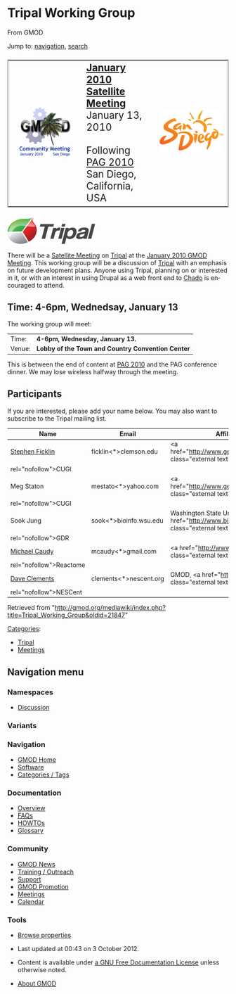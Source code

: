<div id="mw-page-base" class="noprint">

</div>

<div id="mw-head-base" class="noprint">

</div>

<div id="content" class="mw-body" role="main">

<span id="top"></span>

<div id="mw-js-message" style="display:none;">

</div>



# <span dir="auto">Tripal Working Group</span>

<div id="bodyContent">

<div id="siteSub">

From GMOD

</div>

<div id="contentSub">

</div>

<div id="jump-to-nav" class="mw-jump">

Jump to: [navigation](#mw-navigation), [search](#p-search)

</div>

<div id="mw-content-text" class="mw-content-ltr" lang="en" dir="ltr">

<table
style="font-size: 160%; vertical-align: middle; border: 2px solid #A6A6BC; line-height: 120%"
data-cellpadding="10">
<colgroup>
<col style="width: 33%" />
<col style="width: 33%" />
<col style="width: 33%" />
</colgroup>
<tbody>
<tr class="odd">
<td style="text-align: center;"><a href="January_2010_GMOD_Meeting"
title="January 2010 GMOD Meeting"><img
src="../mediawiki/images/thumb/3/39/Jan2010MtgLogo170.png/120px-Jan2010MtgLogo170.png"
srcset="../mediawiki/images/3/39/Jan2010MtgLogo170.png 1.5x, ../mediawiki/images/3/39/Jan2010MtgLogo170.png 2x"
width="120" height="114" alt="January 2010 GMOD Meeting" /></a></td>
<td data-valign="middle"><strong><a href="January_2010_GMOD_Meeting"
title="January 2010 GMOD Meeting">January 2010 Satellite
Meeting</a></strong><br />
January 13, 2010<br />
<br />
Following <a href="PAG_2010" title="PAG 2010">PAG 2010</a><br />
San Diego, California, USA</td>
<td data-valign="middle"><a href="http://www.sandiego.org/nav/Visitors"
rel="nofollow" title="San Diego Convention and Visitors Bureau"><img
src="../mediawiki/images/a/a6/SanDiegoConvention.gif" width="145"
height="97" alt="San Diego Convention and Visitors Bureau" /></a></td>
</tr>
</tbody>
</table>

  

<div class="floatleft">

[<img
src="../mediawiki/images/thumb/5/5c/TripalLogo.jpg/200px-TripalLogo.jpg"
srcset="../mediawiki/images/thumb/5/5c/TripalLogo.jpg/300px-TripalLogo.jpg 1.5x, ../mediawiki/images/5/5c/TripalLogo.jpg 2x"
width="200" height="60" alt="Tripal" />](Tripal.1 "Tripal")

</div>

There will be a [Satellite
Meeting](January_2010_GMOD_Meeting#Satellite_Meetings "January 2010 GMOD Meeting")
on [Tripal](Tripal.1 "Tripal") at the [January 2010 GMOD
Meeting](January_2010_GMOD_Meeting "January 2010 GMOD Meeting"). This
working group will be a discussion of [Tripal](Tripal.1 "Tripal") with
an emphasis on future development plans. Anyone using Tripal, planning
on or interested in it, or with an interest in using Drupal as a web
front end to <a href="Chado" class="mw-redirect" title="Chado">Chado</a>
is encouraged to attend.

## <span id="Time:_4-6pm.2C_Wednedsay.2C_January_13" class="mw-headline">Time: 4-6pm, Wednedsay, January 13</span>

The working group will meet:

|        |                                                     |
|--------|-----------------------------------------------------|
| Time:  | **4-6pm, Wednesday, January 13.**                   |
| Venue: | **Lobby of the Town and Country Convention Center** |

This is between the end of content at [PAG 2010](PAG_2010 "PAG 2010")
and the PAG conference dinner. We may lose wireless halfway through the
meeting.

## <span id="Participants" class="mw-headline">Participants</span>

If you are interested, please add your name below. You may also want to
subscribe to the Tripal mailing list.

| Name | Email | Affiliation | Comments |
|----|----|----|----|
| [Stephen Ficklin](User%3ASficklin "User%3ASficklin") | ficklin\<\*\>clemson.edu | <a href="http://www.genome.clemson.edu/" class="external text"
rel="nofollow">CUGI</a> |  |
| Meg Staton | mestato\<\*\>yahoo.com | <a href="http://www.genome.clemson.edu/" class="external text"
rel="nofollow">CUGI</a> |  |
| Sook Jung | sook\<\*\>bioinfo.wsu.edu | Washington State University, <a href="http://www.bioinfo.wsu.edu/gdr/" class="external text"
rel="nofollow">GDR</a> |  |
| [Michael Caudy](User%3AMcaudy "User%3AMcaudy") | mcaudy\<\*\>gmail.com | <a href="http://www.reactome.org" class="external text"
rel="nofollow">Reactome</a> |  |
| [Dave Clements](User%3AClements "User%3AClements") | clements\<\*\>nescent.org | GMOD, <a href="http://nescent.org/" class="external text"
rel="nofollow">NESCent</a> |  |

</div>

<div class="printfooter">

Retrieved from
"<http://gmod.org/mediawiki/index.php?title=Tripal_Working_Group&oldid=21847>"

</div>

<div id="catlinks" class="catlinks">

<div id="mw-normal-catlinks" class="mw-normal-catlinks">

[Categories](Special%3ACategories "Special%3ACategories"):

- [Tripal](Category%3ATripal "Category%3ATripal")
- [Meetings](Category%3AMeetings "Category%3AMeetings")

</div>

</div>

<div class="visualClear">

</div>

</div>

</div>

<div id="mw-navigation">

## Navigation menu

<div id="mw-head">



<div id="left-navigation">

<div id="p-namespaces" class="vectorTabs" role="navigation"
aria-labelledby="p-namespaces-label">

### Namespaces


- <span id="ca-talk"><a
  href="http://gmod.org/mediawiki/index.php?title=Talk:Tripal_Working_Group&amp;action=edit&amp;redlink=1"
  accesskey="t"
  title="Discussion about the content page [t]">Discussion</a></span>

</div>

<div id="p-variants" class="vectorMenu emptyPortlet" role="navigation"
aria-labelledby="p-variants-label">

### 

### Variants[](#)

<div class="menu">

</div>

</div>

</div>





</div>

</div>

</div>

<div id="mw-panel">

<div id="p-logo" role="banner">

<a href="Main_Page"
style="background-image: url(../images/GMOD-cogs.png);"
title="Visit the main page"></a>

</div>

<div id="p-Navigation" class="portal" role="navigation"
aria-labelledby="p-Navigation-label">

### Navigation

<div class="body">

- <span id="n-GMOD-Home">[GMOD Home](Main_Page)</span>
- <span id="n-Software">[Software](GMOD_Components)</span>
- <span id="n-Categories-.2F-Tags">[Categories /
  Tags](Categories)</span>

</div>

</div>

<div id="p-Documentation" class="portal" role="navigation"
aria-labelledby="p-Documentation-label">

### Documentation

<div class="body">

- <span id="n-Overview">[Overview](Overview)</span>
- <span id="n-FAQs">[FAQs](Category%3AFAQ)</span>
- <span id="n-HOWTOs">[HOWTOs](Category%3AHOWTO)</span>
- <span id="n-Glossary">[Glossary](Glossary)</span>

</div>

</div>

<div id="p-Community" class="portal" role="navigation"
aria-labelledby="p-Community-label">

### Community

<div class="body">

- <span id="n-GMOD-News">[GMOD News](GMOD_News)</span>
- <span id="n-Training-.2F-Outreach">[Training /
  Outreach](Training_and_Outreach)</span>
- <span id="n-Support">[Support](Support)</span>
- <span id="n-GMOD-Promotion">[GMOD Promotion](GMOD_Promotion)</span>
- <span id="n-Meetings">[Meetings](Meetings)</span>
- <span id="n-Calendar">[Calendar](Calendar)</span>

</div>

</div>

<div id="p-tb" class="portal" role="navigation"
aria-labelledby="p-tb-label">

### Tools

<div class="body">


- <span id="t-smwbrowselink"><a href="Special%3ABrowse/Tripal_Working_Group" rel="smw-browse">Browse
  properties</a></span>


</div>

</div>

</div>

</div>

<div id="footer" role="contentinfo">

- <span id="footer-info-lastmod">Last updated at 00:43 on 3 October
  2012.</span>
<!-- - <span id="footer-info-viewcount">24,253 page views.</span> -->
- <span id="footer-info-copyright">Content is available under
  <a href="http://www.gnu.org/licenses/fdl-1.3.html" class="external"
  rel="nofollow">a GNU Free Documentation License</a> unless otherwise
  noted.</span>

<!-- -->

- <span id="footer-places-about">[About
  GMOD](GMOD:About "GMOD:About")</span>

<!-- -->






</div>
